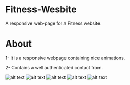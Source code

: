 # Fitness-Wesbite

A responsive web-page for a Fitness website.

# About

1- It is a responsive webpage containing nice animations.

2- Contains a well authenticated contact from.

![alt text](https://i.gyazo.com/e1dfd14158b7a8e1612ed46fc2249754.png)
![alt text](https://i.gyazo.com/5ecdadd7c0a5afad8821cc3c0e061e95.png)
![alt text](https://i.gyazo.com/cdad3cc7ec5993d34aac4df8f22f896e.png)
![alt text](https://i.gyazo.com/51474c055e03629ac1389acfb71b7e52.png)
![alt text](https://i.gyazo.com/4d2e17f7cbf2f31063cea2f472c73ceb.png)
